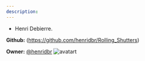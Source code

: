 ```yaml
---
description: 
---
```

* Henri Debierre.

**Github:** (https://github.com/henridbr/Rolling_Shutters)

**Owner:** [@henridbr](https://github.com/henridbr) ![avatart](https://avatars1.githubusercontent.com/u/8727625?v=4)

